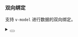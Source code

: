 ### 双向绑定

支持 `v-model` 进行数据的双向绑定。

<div class="cell-demo vp-raw">
  <yc-time-picker
    style="width: 194px"
    v-model="value" />
</div>

<script setup>
import { ref } from 'vue';
const value = ref('');
</script>

<details>
<summary>
 <button class="code-btn"  >
    <icon-code />
 </button>
</summary>

```vue
<template>
  <yc-time-picker
    style="width: 194px"
    v-model="value" />
</template>
<script setup>
import { ref } from 'vue';
const value = ref('');
</script>
```

</details>
